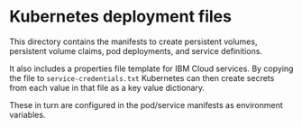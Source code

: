 # Kubernetes deployment files
This directory contains the manifests to create persistent volumes, persistent volume claims, pod deployments, and service definitions.

It also includes a properties file template for IBM Cloud services. By copying the file to `service-credentials.txt` Kubernetes can then create secrets from each value in that file as a key value dictionary.

These in turn are configured in the pod/service manifests as environment variables.
